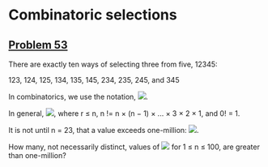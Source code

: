 # Combinatoric selections
## [Problem 53](https://projecteuler.net/problem=53)

There are exactly ten ways of selecting three from five, 12345:

123, 124, 125, 134, 135, 145, 234, 235, 245, and 345

In combinatorics, we use the notation, <img src="https://latex.codecogs.com/gif.latex?\binom 5 3 = 10" />.

In general, <img src="https://latex.codecogs.com/gif.latex?\binom n r = \dfrac{n!}{r!(n-r)!}" />, where r ≤ n, n != n × (n − 1) × ... × 3 × 2 × 1, and 0! = 1.

It is not until n = 23, that a value exceeds one-million: <img src="https://latex.codecogs.com/gif.latex?\binom {23} {10} = 1144066" />.

How many, not necessarily distinct, values of <img src="https://latex.codecogs.com/gif.latex?\binom n r" /> for 1 ≤ n ≤ 100, are greater than one-million?
